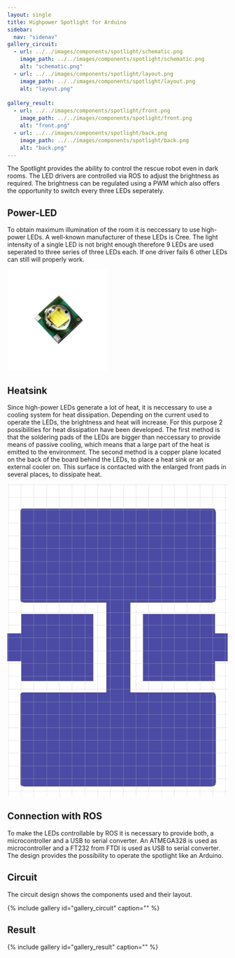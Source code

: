 ```yaml
---
layout: single
title: Highpower Spotlight for Arduino
sidebar:
  nav: "sidenav"
gallery_circuit:
  - url: ../../images/components/spotlight/schematic.png
    image_path: ../../images/components/spotlight/schematic.png
    alt: "schematic.png"
  - url: ../../images/components/spotlight/layout.png
    image_path: ../../images/components/spotlight/layout.png
    alt: "layout.png"

gallery_result:
  - url: ../../images/components/spotlight/front.png
    image_path: ../../images/components/spotlight/front.png
    alt: "front.png"
  - url: ../../images/components/spotlight/back.png
    image_path: ../../images/components/spotlight/back.png
    alt: "back.png"
---
```


The Spotlight provides the ability to control the rescue robot even in dark rooms. The LED drivers are controlled via ROS to adjust the brightness as required. The brightness can be regulated using a PWM which also offers the opportunity to switch every three LEDs seperately.

## Power-LED

To obtain maximum illumination of the room it is neccessary to use high-power LEDs. A well-known manufacturer of these LEDs is Cree. The light intensity of a single LED is not bright enough therefore 9 LEDs are used seperated to three series of three LEDs each. If one driver fails 6 other LEDs can still will properly work.

![alt tag](../../images/components/spotlight/led.png)

## Heatsink
Since high-power LEDs generate a lot of heat, it is neccessary to use a cooling system for heat dissipation. Depending on the current used to operate the LEDs, the brightness and heat will increase. For this purpose 2 possibilities for heat dissipation have been developed.
The first method is that the soldering pads of the LEDs are bigger than neccessary to provide means of passive cooling, which means that a large part of the heat is emitted to the environment.
The second method is a copper plane located on the back of the board behind the LEDs, to place a heat sink or an external cooler on. This surface is contacted with the enlarged front pads in several places, to dissipate heat.

![alt tag](../../images/components/spotlight/heatsink.png)

## Connection with ROS

To make the LEDs controllable by ROS it is necessary to provide both, a microcontroller and a USB to serial converter. An ATMEGA328 is used as microcontroller and a FT232 from FTDI is used as USB to serial converter. The design provides the possibility to operate the spotlight like an Arduino.

## Circuit

The circuit design shows the components used and their layout.

{% include gallery id="gallery_circuit" caption="" %}

## Result

{% include gallery id="gallery_result" caption="" %}

